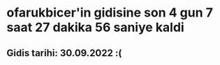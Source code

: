 # ofarukbicer'in gidisine son 4 gun 7 saat 27 dakika 56 saniye kaldi

## Gidis tarihi: 30.09.2022 :(